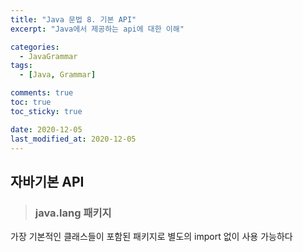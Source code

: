 ```yaml
---
title: "Java 문법 8. 기본 API"
excerpt: "Java에서 제공하는 api에 대한 이해"

categories:
  - JavaGrammar
tags:
  - [Java, Grammar]

comments: true
toc: true
toc_sticky: true

date: 2020-12-05
last_modified_at: 2020-12-05
---
```


## 자바기본 API

> ### java.lang 패키지

가장 기본적인 클래스들이 포함된 패키지로 별도의 import 없이 사용 가능하다
